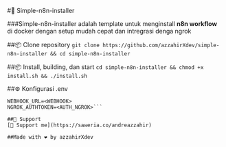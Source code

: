 #🚀 Simple-n8n-installer 

###Simple-n8n-installer adalah template untuk menginstall **n8n workflow** di docker dengan setup mudah cepat dan intregrasi denga ngrok

##📦 Clone repository
```git clone https://github.com/azzahirXdev/simple-n8n-installer && cd simple-n8n-installer```

##📦 Install, building, dan start
```cd simple-n8n-installer && chmod +x install.sh && ./install.sh```

##⚙️ Konfigurasi .env
```N8N_HOST=<HOSTNAME>
WEBHOOK_URL=<WEBHOOK>
NGROK_AUTHTOKEN=<AUTH_NGROK>```

##💖 Support
[💖 Support me](https://saweria.co/andreazzahir)

##Made with ❤️ by azzahirXdev
